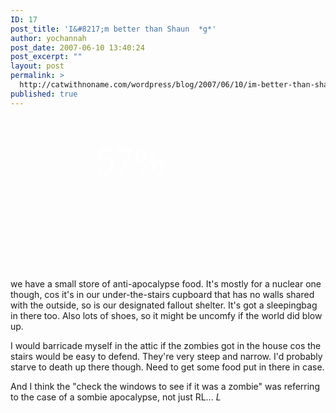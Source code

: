 ```yaml
---
ID: 17
post_title: 'I&#8217;m better than Shaun  *g*'
author: yochannah
post_date: 2007-06-10 13:40:24
post_excerpt: ""
layout: post
permalink: >
  http://catwithnoname.com/wordpress/blog/2007/06/10/im-better-than-shaun-g/
published: true
---
```

<a href="http://mingle2.com/zombie-quiz" style="color: #fff; text-decoration: none; display: block; width: 385px; height: 244px; background: url(http://mingle2.com/css/img/zombie/big_badge.jpg) no-repeat; font-family: Times New Roman, sans-serif; font-size: 60px; text-align: center;"><span style="display: block; padding-top: 35px;">57%</span></a>

we have a small store of anti-apocalypse food. It's mostly for a nuclear one though, cos it's in our under-the-stairs cupboard  that has no walls shared with the outside, so is our designated fallout shelter. It's got a sleepingbag in there too. Also lots of shoes, so it might be uncomfy if the world did blow up. 

I would barricade myself in the attic if the zombies got in the house cos the stairs would be easy to defend. They're very steep and narrow. I'd probably starve to death up there though. Need to get some food put in there in case.

And I think the "check the windows to see if it was a zombie" was referring to the case of a sombie apocalypse, not just RL... *L*